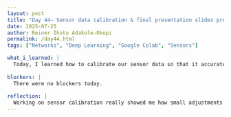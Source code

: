 ```yaml
---
layout: post
title: "Day 44– Sensor data calibration & final presentation slides prep"
date: 2025-07-25
author: Reiner Ihotu Adakole-Okopi
permalink: /day44.html
tags: ["Networks", "Deep Learning", "Google Colab", "Sensors"]

what_i_learned: |
  Today, I learned how to calibrate our sensor data so that it accurately reflects ground truth values, which is an essential step in making sure our system is reliable and meaningful. I also began helping with our final presentation slides, thinking through how to clearly communicate our research process, results, and overall impact. Another big focus was troubleshooting our Arduino code—I worked on getting it to properly send our readings to Firebase for real-time storage. It helped me better understand how the ESP32 and Firebase communicate and where errors can occur. Each part of today’s work built on what we’ve learned so far, bringing everything together.
  
blockers: |
  There were no blockers today. 
  
reflection: |
  Working on sensor calibration really showed me how small adjustments can make a big difference in the accuracy of our data. It felt rewarding to connect our hands-on coding with the big-picture goals of our research. Even though fixing the Firebase connection wasn’t easy, it reminded me how much I’ve grown in debugging and problem-solving. Starting the final presentation made everything feel real—we’re nearing the end, and I’m proud of what we’ve built. Today reminded me that every little detail matters when building something that’s meant to make an impact.
---
```


